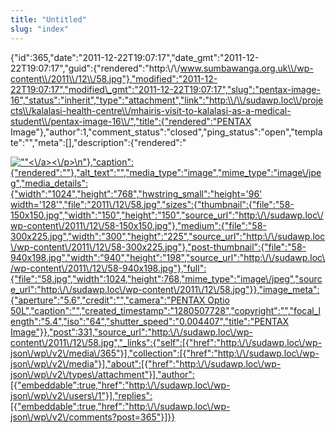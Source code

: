 ```yaml
---
title: "Untitled"
slug: "index"
---
```


{"id":365,"date":"2011-12-22T19:07:17","date\_gmt":"2011-12-22T19:07:17","guid":{"rendered":"http:\\/\\/www.sumbawanga.org.uk\\/wp-content\\/2011\\/12\\/58.jpg"},"modified":"2011-12-22T19:07:17","modified\_gmt":"2011-12-22T19:07:17","slug":"pentax-image-16","status":"inherit","type":"attachment","link":"http:\\/\\/sudawp.loc\\/projects\\/kalalasi-health-centre\\/mhairis-visit-to-kalalasi-as-a-medical-student\\/pentax-image-16\\/","title":{"rendered":"PENTAX Image"},"author":1,"comment\_status":"closed","ping\_status":"open","template":"","meta":\[\],"description":{"rendered":"

[![\"\"](\"http:\/\/sudawp.loc\/wp-content\/2011\/12\/58-300x225.jpg\")<\\/a><\\/p>\\n"},"caption":{"rendered":""},"alt\_text":"","media\_type":"image","mime\_type":"image\\/jpeg","media\_details":{"width":"1024","height":"768","hwstring\_small":"height='96' width='128'","file":"2011\\/12\\/58.jpg","sizes":{"thumbnail":{"file":"58-150x150.jpg","width":"150","height":"150","source\_url":"http:\\/\\/sudawp.loc\\/wp-content\\/2011\\/12\\/58-150x150.jpg"},"medium":{"file":"58-300x225.jpg","width":"300","height":"225","source\_url":"http:\\/\\/sudawp.loc\\/wp-content\\/2011\\/12\\/58-300x225.jpg"},"post-thumbnail":{"file":"58-940x198.jpg","width":"940","height":"198","source\_url":"http:\\/\\/sudawp.loc\\/wp-content\\/2011\\/12\\/58-940x198.jpg"},"full":{"file":"58.jpg","width":1024,"height":768,"mime\_type":"image\\/jpeg","source\_url":"http:\\/\\/sudawp.loc\\/wp-content\\/2011\\/12\\/58.jpg"}},"image\_meta":{"aperture":"5.6","credit":"","camera":"PENTAX Optio 50L","caption":"","created\_timestamp":"1280507728","copyright":"","focal\_length":"5.4","iso":"64","shutter\_speed":"0.004407","title":"PENTAX Image"}},"post":331,"source\_url":"http:\\/\\/sudawp.loc\\/wp-content\\/2011\\/12\\/58.jpg","\_links":{"self":\[{"href":"http:\\/\\/sudawp.loc\\/wp-json\\/wp\\/v2\\/media\\/365"}\],"collection":\[{"href":"http:\\/\\/sudawp.loc\\/wp-json\\/wp\\/v2\\/media"}\],"about":\[{"href":"http:\\/\\/sudawp.loc\\/wp-json\\/wp\\/v2\\/types\\/attachment"}\],"author":\[{"embeddable":true,"href":"http:\\/\\/sudawp.loc\\/wp-json\\/wp\\/v2\\/users\\/1"}\],"replies":\[{"embeddable":true,"href":"http:\\/\\/sudawp.loc\\/wp-json\\/wp\\/v2\\/comments?post=365"}\]}}](http:\/\/sudawp.loc\/wp-content\/2011\/12\/58.jpg)